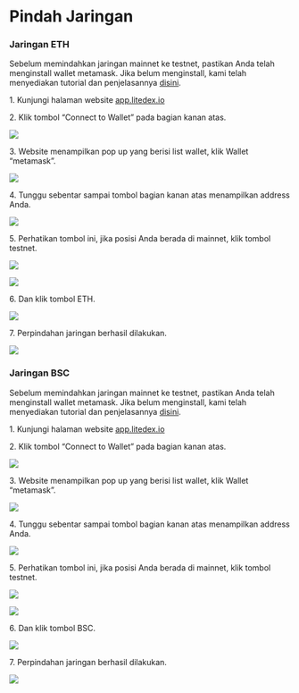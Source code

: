 # Pindah Jaringan

### Jaringan ETH

Sebelum memindahkan jaringan mainnet ke testnet, pastikan Anda telah menginstall wallet metamask. Jika belum menginstall, kami telah menyediakan tutorial dan penjelasannya [disini](../memulai/cara-membuat-wallet.md).&#x20;

1\. Kunjungi halaman website [app.litedex.io](http://app.litedex.io)

2\. Klik tombol “Connect to Wallet” pada bagian kanan atas.

![](../.gitbook/assets/B48A0AEB-E5B1-4866-86E3-EC306367A795\_4\_5005\_c.jpeg)

3\. Website menampilkan pop up yang berisi list wallet, klik Wallet “metamask”.

![](<../.gitbook/assets/0777bb92-dd99-459b-9591-639c543643d5\_1\_105\_c (1).jpeg>)

4\. Tunggu sebentar sampai tombol bagian kanan atas menampilkan address Anda.

![](<../.gitbook/assets/d5276dcc-736f-4d32-9e48-ff0135b41b0c\_4\_5005\_c (1).jpeg>)

5\. Perhatikan tombol ini, jika posisi Anda berada di mainnet, klik tombol testnet.

![](../.gitbook/assets/AB178446-611A-441C-8894-33FED21AF0C8\_4\_5005\_c.jpeg)

![](<../.gitbook/assets/10D06BA6-3A7F-494E-88E4-7D5AF0D8A92A\_4\_5005\_c (1).jpeg>)

6\. Dan klik tombol ETH.

![](../.gitbook/assets/D56D148A-BE58-44D6-8648-825388EE675B\_4\_5005\_c.jpeg)

7\. Perpindahan jaringan berhasil dilakukan.

![](<../.gitbook/assets/294E0A0B-B1C6-460E-B7E5-BCA3B586E56C\_1\_105\_c (4).jpeg>)

### Jaringan BSC

Sebelum memindahkan jaringan mainnet ke testnet, pastikan Anda telah menginstall wallet metamask. Jika belum menginstall, kami telah menyediakan tutorial dan penjelasannya [disini](../memulai/cara-membuat-wallet.md).&#x20;

1\. Kunjungi halaman website [app.litedex.io](http://app.litedex.io)

2\. Klik tombol “Connect to Wallet” pada bagian kanan atas.

![](../.gitbook/assets/81d7c582-bf51-4c54-b551-d7bde99a81ab\_4\_5005\_c.jpeg)

3\. Website menampilkan pop up yang berisi list wallet, klik Wallet “metamask”.

![](<../.gitbook/assets/0777bb92-dd99-459b-9591-639c543643d5\_1\_105\_c (1) (1).jpeg>)

4\. Tunggu sebentar sampai tombol bagian kanan atas menampilkan address Anda.

![](../.gitbook/assets/D5276DCC-736F-4D32-9E48-FF0135B41B0C\_4\_5005\_c.jpeg)

5\. Perhatikan tombol ini, jika posisi Anda berada di mainnet, klik tombol testnet.

![](<../.gitbook/assets/AB178446-611A-441C-8894-33FED21AF0C8\_4\_5005\_c (1).jpeg>)

![](<../.gitbook/assets/10D06BA6-3A7F-494E-88E4-7D5AF0D8A92A\_4\_5005\_c (2).jpeg>)

6\. Dan klik tombol BSC.

![](<../.gitbook/assets/D56D148A-BE58-44D6-8648-825388EE675B\_4\_5005\_c (2).jpeg>)

7\. Perpindahan jaringan berhasil dilakukan.

![](<../.gitbook/assets/B11AAEE5-C1EB-4D25-8D0E-64C24FDF0E9A\_1\_105\_c (2).jpeg>)
